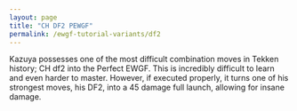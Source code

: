 ```yaml
---
layout: page
title: "CH DF2 PEWGF"
permalink: /ewgf-tutorial-variants/df2
---
```


Kazuya possesses one of the most difficult combination moves in Tekken history; CH df2 into the Perfect EWGF. This is incredibly difficult to learn and even harder to master. However, if executed properly, it turns one of his strongest moves, his DF2, into a 45 damage full launch, allowing for insane damage.
